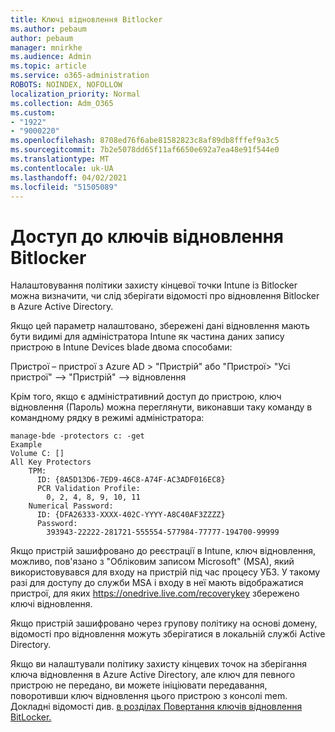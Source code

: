 ```yaml
---
title: Ключі відновлення Bitlocker
ms.author: pebaum
author: pebaum
manager: mnirkhe
ms.audience: Admin
ms.topic: article
ms.service: o365-administration
ROBOTS: NOINDEX, NOFOLLOW
localization_priority: Normal
ms.collection: Adm_O365
ms.custom:
- "1922"
- "9000220"
ms.openlocfilehash: 8708ed76f6abe81582823c8af89db8fffef9a3c5
ms.sourcegitcommit: 7b2e5078dd65f11af6650e692a7ea48e91f544e0
ms.translationtype: MT
ms.contentlocale: uk-UA
ms.lasthandoff: 04/02/2021
ms.locfileid: "51505089"
---
```

# <a name="accessing-bitlocker-recovery-keys"></a>Доступ до ключів відновлення Bitlocker

Налаштовування політики захисту кінцевої точки Intune із Bitlocker можна визначити, чи слід зберігати відомості про відновлення Bitlocker в Azure Active Directory.

Якщо цей параметр налаштовано, збережені дані відновлення мають бути видимі для адміністратора Intune як частина даних запису пристрою в Intune Devices blade двома способами:

Пристрої – пристрої з Azure AD > "Пристрій" або "Пристрої> "Усі пристрої" –> "Пристрій" –> відновлення

Крім того, якщо є адміністративний доступ до пристрою, ключ відновлення (Пароль) можна переглянути, виконавши таку команду в командному рядку в режимі адміністратора:

```
manage-bde -protectors c: -get
Example
Volume C: []
All Key Protectors
    TPM:
      ID: {8A5D13D6-7ED9-46C8-A74F-AC3ADF016EC8}
      PCR Validation Profile:
        0, 2, 4, 8, 9, 10, 11
    Numerical Password:
      ID: {DFA26333-XXXX-402C-YYYY-A8C40AF3ZZZZ}
      Password:
        393943-22222-281721-555554-577984-77777-194700-99999
```
Якщо пристрій зашифровано до реєстрації в Intune, ключ відновлення, можливо, пов'язано з "Обліковим записом Microsoft" (MSA), який використовувався для входу на пристрій під час процесу УБЗ. У такому разі для доступу до служби MSA і входу в неї мають відображатися пристрої, для яких  https://onedrive.live.com/recoverykey збережено ключі відновлення.
 
Якщо пристрій зашифровано через групову політику на основі домену, відомості про відновлення можуть зберігатися в локальній службі Active Directory.

Якщо ви налаштували політику захисту кінцевих точок на зберігання ключа відновлення в Azure Active Directory, але ключ для певного пристрою не передано, ви можете ініціювати передавання, поворотивши ключ відновлення цього пристрою з консолі mem. Докладні відомості див. [в розділах Повертання ключів відновлення BitLocker.](https://docs.microsoft.com/mem/intune/protect/encrypt-devices#view-details-for-recovery-keys)

